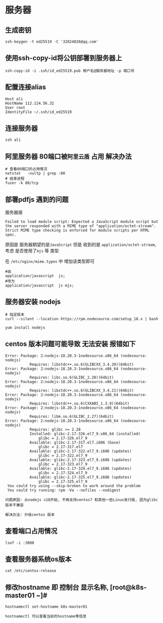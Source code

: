 # 服务器

## 生成密钥
```shell
ssh-keygen -t ed25519 -C '32024826@qq.com'
```

## 使用ssh-copy-id将公钥部署到服务器上

```shell
ssh-copy-id -i .ssh/id_ed25519.pub 用户名@服务器地址 -p 端口号
```

## 配置连接alias

```
Host ali
HostName 112.124.56.32
User root
IdentityFile ~/.ssh/id_ed25519
```

## 连接服务器

```shell
ssh ali
```


## 阿里服务器 80端口被`阿里云盾` 占用 解决办法

```shell
# 查看80端口的占用情况
netstat   -nultp | grep :80
# 结束进程
fuser -k 80/tcp
```

## 部署pdfjs 遇到的问题

服务器报

```
Failed to load module script: Expected a JavaScript module script but the server responded with a MIME type of "application/octet-stream". Strict MIME type checking is enforced for module scripts per HTML spec.
```
原因是 服务器期望的是`JavaScript` 但是 收到的是 `application/octet-stream`,
考虑 是否使用了`mjs` 等 类型

在 `/etc/nginx/mime.types` 中 增加该类型即可

```shell
#由
application/javascript  js;
#改为
application/javascript  js mjs;

```

## 服务器安装 nodejs

```shell
# 指定版本
curl --silent --location https://rpm.nodesource.com/setup_18.x | bash

yum install nodejs

```
## centos 版本问题可能导致 无法安装  报错如下

```shell
Error: Package: 2:nodejs-18.20.3-1nodesource.x86_64 (nodesource-nodejs)
           Requires: libstdc++.so.6(GLIBCXX_3.4.20)(64bit)
Error: Package: 2:nodejs-18.20.3-1nodesource.x86_64 (nodesource-nodejs)
           Requires: libc.so.6(GLIBC_2.28)(64bit)
Error: Package: 2:nodejs-18.20.3-1nodesource.x86_64 (nodesource-nodejs)
           Requires: libstdc++.so.6(GLIBCXX_3.4.21)(64bit)
Error: Package: 2:nodejs-18.20.3-1nodesource.x86_64 (nodesource-nodejs)
           Requires: libstdc++.so.6(CXXABI_1.3.9)(64bit)
Error: Package: 2:nodejs-18.20.3-1nodesource.x86_64 (nodesource-nodejs)
           Requires: libm.so.6(GLIBC_2.27)(64bit)
Error: Package: 2:nodejs-18.20.3-1nodesource.x86_64 (nodesource-nodejs)
           Requires: glibc >= 2.28
           Installed: glibc-2.17-326.el7_9.x86_64 (installed)
               glibc = 2.17-326.el7_9
           Available: glibc-2.17-317.el7.i686 (base)
               glibc = 2.17-317.el7
           Available: glibc-2.17-322.el7_9.i686 (updates)
               glibc = 2.17-322.el7_9
           Available: glibc-2.17-323.el7_9.i686 (updates)
               glibc = 2.17-323.el7_9
           Available: glibc-2.17-324.el7_9.i686 (updates)
               glibc = 2.17-324.el7_9
           Available: glibc-2.17-325.el7_9.i686 (updates)
               glibc = 2.17-325.el7_9
 You could try using --skip-broken to work around the problem
 You could try running: rpm -Va --nofiles --nodigest
```
    问题原因: 从nodejs v18开始, 不再支持centos7 和其他一些Linux发行版, 因为glibc版本不兼容

    解决办法: 升级centos 版本


## 查看端口占用情况

```shell
lsof -i :3000
```

## 查看服务器系统os版本

```shell
cat /etc/centos-release
```


## 修改hostname 即 控制台 显示名称, [root@k8s-master01 ~]#

```shell
hostnamectl set-hostname k8s-master01

hostnamectl 可以查看当前的hostname等信息
```
